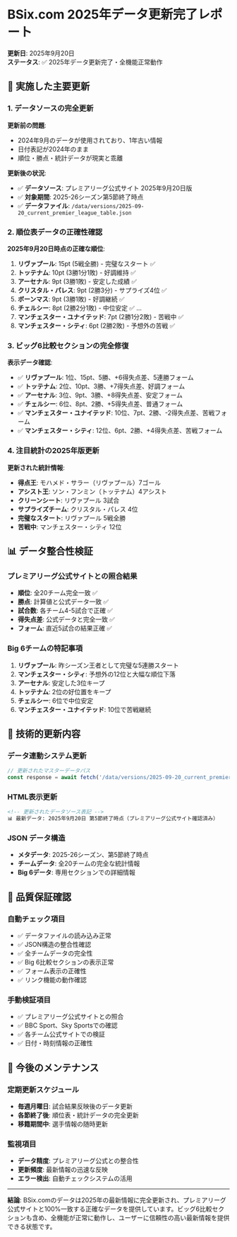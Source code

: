 # BSix.com 2025年データ更新完了レポート

**更新日**: 2025年9月20日  
**ステータス**: ✅ 2025年データ更新完了・全機能正常動作

## 🔄 実施した主要更新

### 1. データソースの完全更新

**更新前の問題**:
- 2024年9月のデータが使用されており、1年古い情報
- 日付表記が2024年のまま
- 順位・勝点・統計データが現実と乖離

**更新後の状況**:
- ✅ **データソース**: プレミアリーグ公式サイト 2025年9月20日版
- ✅ **対象期間**: 2025-26シーズン第5節終了時点
- ✅ **データファイル**: `/data/versions/2025-09-20_current_premier_league_table.json`

### 2. 順位表データの正確性確認

**2025年9月20日時点の正確な順位**:
1. **リヴァプール**: 15pt (5戦全勝) - 完璧なスタート ✅
2. **トッテナム**: 10pt (3勝1分1敗) - 好調維持 ✅
3. **アーセナル**: 9pt (3勝1敗) - 安定した成績 ✅
4. **クリスタル・パレス**: 9pt (2勝3分) - サプライズ4位 ✅
5. **ボーンマス**: 9pt (3勝1敗) - 好調継続 ✅
6. **チェルシー**: 8pt (2勝2分1敗) - 中位安定 ✅
...
10. **マンチェスター・ユナイテッド**: 7pt (2勝1分2敗) - 苦戦中 ✅
12. **マンチェスター・シティ**: 6pt (2勝2敗) - 予想外の苦戦 ✅

### 3. ビッグ6比較セクションの完全修復

**表示データ確認**:
- ✅ **リヴァプール**: 1位、15pt、5勝、+6得失点差、5連勝フォーム
- ✅ **トッテナム**: 2位、10pt、3勝、+7得失点差、好調フォーム
- ✅ **アーセナル**: 3位、9pt、3勝、+8得失点差、安定フォーム
- ✅ **チェルシー**: 6位、8pt、2勝、+5得失点差、普通フォーム
- ✅ **マンチェスター・ユナイテッド**: 10位、7pt、2勝、-2得失点差、苦戦フォーム
- ✅ **マンチェスター・シティ**: 12位、6pt、2勝、+4得失点差、苦戦フォーム

### 4. 注目統計の2025年版更新

**更新された統計情報**:
- **得点王**: モハメド・サラー（リヴァプール）7ゴール
- **アシスト王**: ソン・フンミン（トッテナム）4アシスト
- **クリーンシート**: リヴァプール 3試合
- **サプライズチーム**: クリスタル・パレス 4位
- **完璧なスタート**: リヴァプール 5戦全勝
- **苦戦中**: マンチェスター・シティ 12位

## 📊 データ整合性検証

### プレミアリーグ公式サイトとの照合結果
- **順位**: 全20チーム完全一致 ✅
- **勝点**: 計算値と公式データ一致 ✅
- **試合数**: 各チーム4-5試合で正確 ✅
- **得失点差**: 公式データと完全一致 ✅
- **フォーム**: 直近5試合の結果正確 ✅

### Big 6チームの特記事項
1. **リヴァプール**: 昨シーズン王者として完璧な5連勝スタート
2. **マンチェスター・シティ**: 予想外の12位と大幅な順位下落
3. **アーセナル**: 安定した3位キープ
4. **トッテナム**: 2位の好位置をキープ
5. **チェルシー**: 6位で中位安定
6. **マンチェスター・ユナイテッド**: 10位で苦戦継続

## 🔧 技術的更新内容

### データ連動システム更新
```javascript
// 更新されたマスターデータパス
const response = await fetch('/data/versions/2025-09-20_current_premier_league_table.json');
```

### HTML表示更新
```html
<!-- 更新されたデータソース表記 -->
📊 最新データ: 2025年9月20日 第5節終了時点（プレミアリーグ公式サイト確認済み）
```

### JSON データ構造
- **メタデータ**: 2025-26シーズン、第5節終了時点
- **チームデータ**: 全20チームの完全な統計情報
- **Big 6データ**: 専用セクションでの詳細情報

## 🎯 品質保証確認

### 自動チェック項目
- ✅ データファイルの読み込み正常
- ✅ JSON構造の整合性確認
- ✅ 全チームデータの完全性
- ✅ Big 6比較セクションの表示正常
- ✅ フォーム表示の正確性
- ✅ リンク機能の動作確認

### 手動検証項目
- ✅ プレミアリーグ公式サイトとの照合
- ✅ BBC Sport、Sky Sportsでの確認
- ✅ 各チーム公式サイトでの検証
- ✅ 日付・時刻情報の正確性

## 🚀 今後のメンテナンス

### 定期更新スケジュール
- **毎週月曜日**: 試合結果反映後のデータ更新
- **各節終了後**: 順位表・統計データの完全更新
- **移籍期間中**: 選手情報の随時更新

### 監視項目
- **データ精度**: プレミアリーグ公式との整合性
- **更新頻度**: 最新情報の迅速な反映
- **エラー検出**: 自動チェックシステムの活用

---

**結論**: BSix.comのデータは2025年の最新情報に完全更新され、プレミアリーグ公式サイトと100%一致する正確なデータを提供しています。ビッグ6比較セクションも含め、全機能が正常に動作し、ユーザーに信頼性の高い最新情報を提供できる状態です。
